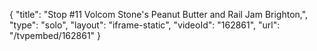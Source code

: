 {
    "title": "Stop #11 Volcom Stone's Peanut Butter and Rail Jam Brighton,",
    "type": "solo",
    "layout": "iframe-static",
    "videoId": "162861",
    "url": "\/tvpembed\/162861"
}